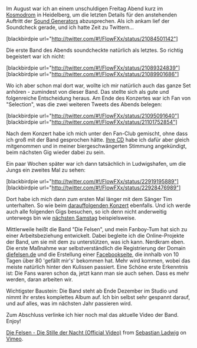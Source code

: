 <html><body><p>Im August war ich an einem unschuldigen Freitag Abend kurz im <a href="http://www.kosmodrom-hd.de">Kosmodrom</a> in Heidelberg, um die letzten Details für den anstehenden Auftritt der <a href="http://www.soundgenerators.de">Sound Generators</a> abzusprechen. Als ich ankam lief der Soundcheck gerade, und ich hatte Zeit zu Twittern...

[blackbirdpie url="http://twitter.com/#!/FlowFXx/status/21084501142"]

Die erste Band des Abends soundcheckte natürlich als letztes. So richtig begeistert war ich nicht:

[blackbirdpie url="http://twitter.com/#!/FlowFXx/status/21089324839"]
[blackbirdpie url="http://twitter.com/#!/FlowFXx/status/21089901686"]

Wo ich aber schon mal dort war, wollte ich mir natürlich auch das ganze Set anhören - zumindest von dieser Band. Das stellte sich als gute und folgenreiche Entscheidung heraus. Am Ende des Konzertes war ich Fan von "Selection", was die zwei weiteren Tweets des Abends belegen:

[blackbirdpie url="http://twitter.com/#!/FlowFXx/status/21095091640"]
[blackbirdpie url="http://twitter.com/#!/FlowFXx/status/21101752854"]

Nach dem Konzert habe ich mich unter den Fan-Club gemischt, ohne dass ich groß mit der Band gesprochen hätte. <a href="http://www.lastfm.de/music/Die+Felsen/27">Ihre CD</a> habe ich dafür aber gleich mitgenommen und in meiner biergeschwängerten Stimmung angekündigt, beim nächsten Gig wieder dabei zu sein.<!--more-->

Ein paar Wochen später war ich dann tatsächlich in Ludwigshafen, um die Jungs ein zweites Mal zu sehen:

[blackbirdpie url="http://twitter.com/#!/FlowFXx/status/22919195889"]
[blackbirdpie url="http://twitter.com/#!/FlowFXx/status/22928476989"]

Dort habe ich mich dann zum ersten Mal länger mit dem Sänger Tim unterhalten. So wie beim <a href="http://www.facebook.com/event.php?eid=166271933395971">darauffolgenden Konzert</a> ebenfalls. Und ich werde auch alle folgenden Gigs besuchen, so ich denn nicht anderweitig unterwegs bin wie <a href="http://www.facebook.com/event.php?eid=106319996100164">nächsten Samstag</a> beispielsweise.

Mittlerweile heißt die Band "Die Felsen", und mein Fanboy-Tum hat sich zu einer Arbeitsbeziehung entwickelt. Dabei begleite ich die Online-Projekte der Band, um sie mit dem zu unterstützen, was ich kann. Nerdkram eben. Die erste Maßnahme war selbstverständlich die Registrierung der Domain <a href="http://www.diefelsen.de">diefelsen.de</a> und die Erstellung einer <a href="http://www.facebook.com/diefelsen">Facebookseite</a>, die innhalb von 10 Tagen über 80 'gefällt mir's' bekommen hat. Mehr wird kommen, wobei das meiste natürlich hinter den Kulissen passiert. Eine Schöne erste Erkenntnis ist: Die Fans waren schon da, jetzt kann man sie auch sehen. Dass es mehr werden, daran arbeiten wir.

Wichtigster Baustein: Die Band steht ab Ende Dezember im Studio und nimmt ihr erstes komplettes Album auf. Ich bin selbst sehr gespannt darauf, und auf alles, was im nächsten Jahr passieren wird.

Zum Abschluss verlinke ich hier noch mal das aktuelle Video der Band. Enjoy!

<a href="http://vimeo.com/18366307">Die Felsen - Die Stille der Nacht (Official Video)</a> from <a href="http://vimeo.com/user5622094">Sebastian Ladwig</a> on <a href="http://vimeo.com">Vimeo</a>.</p></body></html>